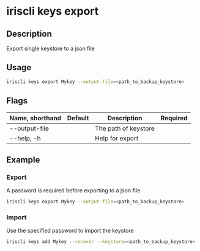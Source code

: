 # iriscli keys export

## Description

Export single keystore to a json file

## Usage

```bash
iriscli keys export Mykey --output-file=<path_to_backup_keystore>
```

## Flags

| Name, shorthand | Default   | Description          | Required |
| --------------- | --------- | -------------------- | -------- |
| --output-file   |           | The path of keystore |          |
| --help, -h      |           | Help for export      |          |


## Example

### Export

A password is required before exporting to a json file
```bash
iriscli keys export Mykey --output-file=<path_to_backup_keystore>
```

### Import

Use the specified password to import the keystore
```bash
iriscli keys add Mykey --recover --keystore=<path_to_backup_keystore>
```
